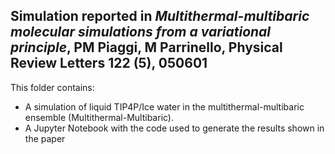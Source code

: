 ## Simulation reported in *Multithermal-multibaric molecular simulations from a variational principle*, PM Piaggi, M Parrinello, Physical Review Letters **122** (5), 050601 

This folder contains:
 - A simulation of liquid TIP4P/Ice water in the multithermal-multibaric 
   ensemble (Multithermal-Multibaric).
 - A Jupyter Notebook with the code used to generate the results shown 
   in the paper
